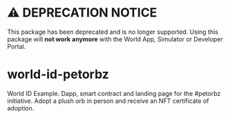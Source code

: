 # ⚠️ DEPRECATION NOTICE

This package has been deprecated and is no longer supported. Using this package will **not work anymore** with the World App, Simulator or Developer Portal.

# world-id-petorbz
World ID Example. Dapp, smart contract and landing page for the #petorbz initiative. Adopt a plush orb in person and receive an NFT certificate of adoption.
